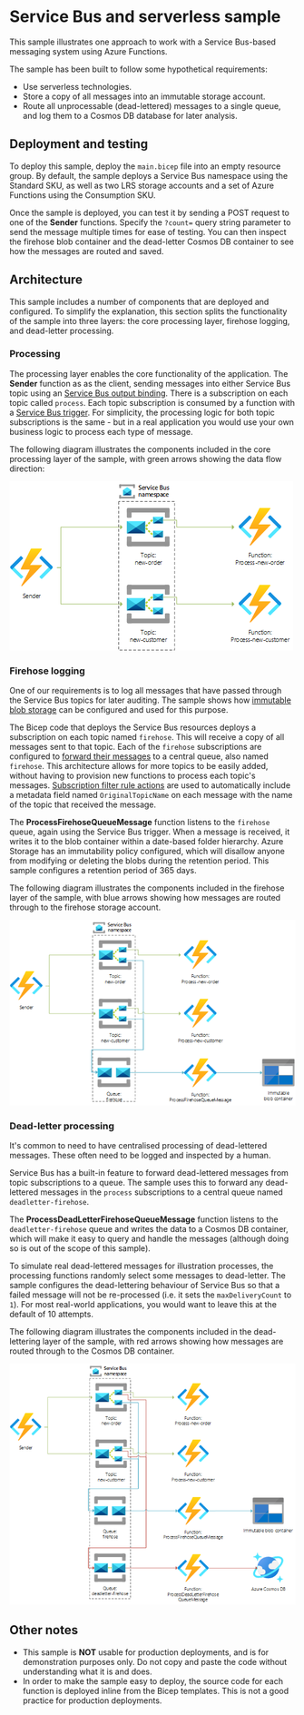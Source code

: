# Service Bus and serverless sample

This sample illustrates one approach to work with a Service Bus-based messaging system using Azure Functions.

The sample has been built to follow some hypothetical requirements:

* Use serverless technologies.
* Store a copy of all messages into an immutable storage account.
* Route all unprocessable (dead-lettered) messages to a single queue, and log them to a Cosmos DB database for later analysis.

## Deployment and testing

To deploy this sample, deploy the `main.bicep` file into an empty resource group. By default, the sample deploys a Service Bus namespace using the Standard SKU, as well as two LRS storage accounts and a set of Azure Functions using the Consumption SKU.

Once the sample is deployed, you can test it by sending a POST request to one of the **Sender** functions. Specify the `?count=` query string parameter to send the message multiple times for ease of testing. You can then inspect the firehose blob container and the dead-letter Cosmos DB container to see how the messages are routed and saved.

## Architecture

This sample includes a number of components that are deployed and configured. To simplify the explanation, this section splits the functionality of the sample into three layers: the core processing layer, firehose logging, and dead-letter processing.

### Processing

The processing layer enables the core functionality of the application. The **Sender** function as as the client, sending messages into either Service Bus topic using an [Service Bus output binding](https://docs.microsoft.com/azure/azure-functions/functions-bindings-service-bus). There is a subscription on each topic called `process`. Each topic subscription is consumed by a function with a [Service Bus trigger](https://docs.microsoft.com/azure/azure-functions/functions-bindings-service-bus-trigger). For simplicity, the processing logic for both topic subscriptions is the same - but in a real application you would use your own business logic to process each type of message.

The following diagram illustrates the components included in the core processing layer of the sample, with green arrows showing the data flow direction:

![Architecture diagram showing sender function app, Service Bus namespace with topics for new-order and new-customer, and functions to process messages from each topic.](docs/images/architecture-processing.png)

### Firehose logging

One of our requirements is to log all messages that have passed through the Service Bus topics for later auditing. The sample shows how [immutable blob storage](https://docs.microsoft.com/azure/storage/blobs/storage-blob-immutable-storage) can be configured and used for this purpose.

The Bicep code that deploys the Service Bus resources deploys a subscription on each topic named `firehose`. This will receive a copy of all messages sent to that topic. Each of the `firehose` subscriptions are configured to [forward their messages](https://docs.microsoft.com/azure/service-bus-messaging/service-bus-auto-forwarding) to a central queue, also named `firehose`. This architecture allows for more topics to be easily added, without having to provision new functions to process each topic's messages. [Subscription filter rule actions](https://docs.microsoft.com/azure/service-bus-messaging/topic-filters#actions) are used to automatically include a metadata field named `OriginalTopicName` on each message with the name of the topic that received the message.

The **ProcessFirehoseQueueMessage** function listens to the `firehose` queue, again using the Service Bus trigger. When a message is received, it writes it to the blob container within a date-based folder hierarchy. Azure Storage has an immutability policy configured, which will disallow anyone from modifying or deleting the blobs during the retention period. This sample configures a retention period of 365 days.

The following diagram illustrates the components included in the firehose layer of the sample, with blue arrows showing how messages are routed through to the firehose storage account.

![Architecture diagram with additional firehose queue, and each topic connected to the queue.](docs/images/architecture-firehose.png)

### Dead-letter processing

It's common to need to have centralised processing of dead-lettered messages. These often need to be logged and inspected by a human.

Service Bus has a built-in feature to forward dead-lettered messages from topic subscriptions to a queue. The sample uses this to forward any dead-lettered messages in the `process` subscriptions to a central queue named `deadletter-firehose`.

The **ProcessDeadLetterFirehoseQueueMessage** function listens to the `deadletter-firehose` queue and writes the data to a Cosmos DB container, which will make it easy to query and handle the messages (although doing so is out of the scope of this sample).

To simulate real dead-lettered messages for illustration processes, the processing functions randomly select some messages to dead-letter. The sample configures the dead-lettering behaviour of Service Bus so that a failed message will not be re-processed (i.e. it sets the `maxDeliveryCount` to `1`). For most real-world applications, you would want to leave this at the default of 10 attempts.

The following diagram illustrates the components included in the dead-lettering layer of the sample, with red arrows showing how messages are routed through to the Cosmos DB container.

![Architecture diagram with additional dead-letter queue, and each processing topic subscription connected to the queue.](docs/images/architecture-dead-letter.png)

## Other notes

* This sample is **NOT** usable for production deployments, and is for demonstration purposes only. Do not copy and paste the code without understanding what it is and does.
* In order to make the sample easy to deploy, the source code for each function is deployed inline from the Bicep templates. This is not a good practice for production deployments.
